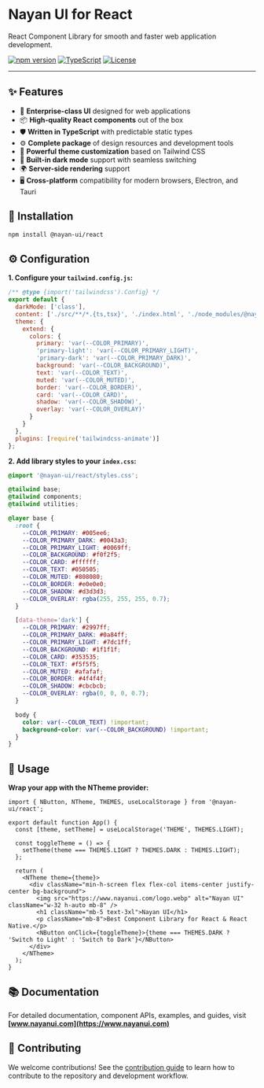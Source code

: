 # Nayan UI for React

React Component Library for smooth and faster web application development.

[![npm version](https://badge.fury.io/js/@nayan-ui%2Freact.svg)](https://badge.fury.io/js/@nayan-ui%2Freact)
[![TypeScript](https://img.shields.io/badge/TypeScript-Ready-blue.svg)](https://www.typescriptlang.org/)
[![License](https://img.shields.io/npm/l/@nayan-ui/react.svg)](https://github.com/ursnj/nayan/blob/main/LICENSE)

---

## ✨ Features

- 🌈 **Enterprise-class UI** designed for web applications
- 📦 **High-quality React components** out of the box
- 🛡 **Written in TypeScript** with predictable static types
- ⚙️ **Complete package** of design resources and development tools
- 🎨 **Powerful theme customization** based on Tailwind CSS
- 🌙 **Built-in dark mode** support with seamless switching
- 🌍 **Server-side rendering** support
- 🖥 **Cross-platform** compatibility for modern browsers, Electron, and Tauri

## 🔨 Installation

```bash
npm install @nayan-ui/react
```

## ⚙️ Configuration

**1. Configure your `tailwind.config.js`:**

```javascript
/** @type {import('tailwindcss').Config} */
export default {
  darkMode: ['class'],
  content: ['./src/**/*.{ts,tsx}', './index.html', './node_modules/@nayan-ui/react/dist/index.es.js'],
  theme: {
    extend: {
      colors: {
        primary: 'var(--COLOR_PRIMARY)',
        'primary-light': 'var(--COLOR_PRIMARY_LIGHT)',
        'primary-dark': 'var(--COLOR_PRIMARY_DARK)',
        background: 'var(--COLOR_BACKGROUND)',
        text: 'var(--COLOR_TEXT)',
        muted: 'var(--COLOR_MUTED)',
        border: 'var(--COLOR_BORDER)',
        card: 'var(--COLOR_CARD)',
        shadow: 'var(--COLOR_SHADOW)',
        overlay: 'var(--COLOR_OVERLAY)'
      }
    }
  },
  plugins: [require('tailwindcss-animate')]
};
```

**2. Add library styles to your `index.css`:**

```css
@import '@nayan-ui/react/styles.css';

@tailwind base;
@tailwind components;
@tailwind utilities;

@layer base {
  :root {
    --COLOR_PRIMARY: #005ee6;
    --COLOR_PRIMARY_DARK: #0043a3;
    --COLOR_PRIMARY_LIGHT: #0069ff;
    --COLOR_BACKGROUND: #f0f2f5;
    --COLOR_CARD: #ffffff;
    --COLOR_TEXT: #050505;
    --COLOR_MUTED: #808080;
    --COLOR_BORDER: #e0e0e0;
    --COLOR_SHADOW: #d3d3d3;
    --COLOR_OVERLAY: rgba(255, 255, 255, 0.7);
  }

  [data-theme='dark'] {
    --COLOR_PRIMARY: #2997ff;
    --COLOR_PRIMARY_DARK: #0a84ff;
    --COLOR_PRIMARY_LIGHT: #7dc1ff;
    --COLOR_BACKGROUND: #1f1f1f;
    --COLOR_CARD: #353535;
    --COLOR_TEXT: #f5f5f5;
    --COLOR_MUTED: #afafaf;
    --COLOR_BORDER: #4f4f4f;
    --COLOR_SHADOW: #cbcbcb;
    --COLOR_OVERLAY: rgba(0, 0, 0, 0.7);
  }

  body {
    color: var(--COLOR_TEXT) !important;
    background-color: var(--COLOR_BACKGROUND) !important;
  }
}
```

## 🚀 Usage

**Wrap your app with the NTheme provider:**

```tsx
import { NButton, NTheme, THEMES, useLocalStorage } from '@nayan-ui/react';

export default function App() {
  const [theme, setTheme] = useLocalStorage('THEME', THEMES.LIGHT);

  const toggleTheme = () => {
    setTheme(theme === THEMES.LIGHT ? THEMES.DARK : THEMES.LIGHT);
  };

  return (
    <NTheme theme={theme}>
      <div className="min-h-screen flex flex-col items-center justify-center bg-background">
        <img src="https://www.nayanui.com/logo.webp" alt="Nayan UI" className="w-32 h-auto mb-8" />
        <h1 className="mb-5 text-3xl">Nayan UI</h1>
        <p className="mb-8">Best Component Library for React & React Native.</p>
        <NButton onClick={toggleTheme}>{theme === THEMES.DARK ? 'Switch to Light' : 'Switch to Dark'}</NButton>
      </div>
    </NTheme>
  );
}
```

## 📚 Documentation

For detailed documentation, component APIs, examples, and guides, visit **[www.nayanui.com](https://www.nayanui.com)**

## 🤝 Contributing

We welcome contributions! See the [contribution guide](https://www.nayanui.com/contributions) to learn how to contribute to the repository and development workflow.
